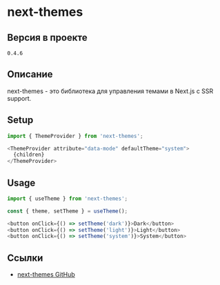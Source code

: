# next-themes

## Версия в проекте
`0.4.6`

## Описание
next-themes - это библиотека для управления темами в Next.js с SSR support.

## Setup

```typescript
import { ThemeProvider } from 'next-themes';

<ThemeProvider attribute="data-mode" defaultTheme="system">
  {children}
</ThemeProvider>
```

## Usage

```typescript
import { useTheme } from 'next-themes';

const { theme, setTheme } = useTheme();

<button onClick={() => setTheme('dark')}>Dark</button>
<button onClick={() => setTheme('light')}>Light</button>
<button onClick={() => setTheme('system')}>System</button>
```

## Ссылки
- [next-themes GitHub](https://github.com/pacocoursey/next-themes)
